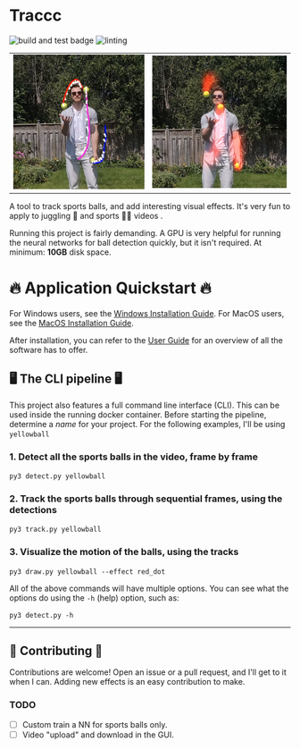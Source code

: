 # Traccc

![build and test badge](https://github.com/SinclairHudson/traccc/actions/workflows/docker-build-test.yml/badge.svg)
![linting](https://github.com/SinclairHudson/traccc/actions/workflows/pylint.yml/badge.svg)

|||
|---|---|
|![debug output of the pipeline](img/debug.png)|![sample contrail output](img/contrail.png)|

A tool to track sports balls, and add interesting visual effects. 
It's very fun to apply to juggling 🤹 and sports 🏐🏀 videos .

Running this project is fairly demanding.
A GPU is very helpful for running the neural networks for ball detection quickly, but it isn't required.
At minimum: **10GB** disk space.

# 🔥 Application Quickstart 🔥


For Windows users, see the [Windows Installation Guide](docs/install_windows.md).
For MacOS users, see the [MacOS Installation Guide](docs/install_macos.md).

After installation, you can refer to the [User Guide](docs/user_guide.md) for an
overview of all the software has to offer.


## 🖥️ The CLI pipeline 🖥️

This project also features a full command line interface (CLI). This can be used
inside the running docker container.
Before starting the pipeline, determine a _name_ for your project. For the following
examples, I'll be using `yellowball`

### 1. **Detect** all the sports balls in the video, frame by frame

```
py3 detect.py yellowball 
```

### 2. **Track** the sports balls through sequential frames, using the detections

```
py3 track.py yellowball 
```

###  3. **Visualize** the motion of the balls, using the tracks

```
py3 draw.py yellowball --effect red_dot
```

All of the above commands will have multiple options. You can see what the options
do using the `-h` (help) option, such as:
```
py3 detect.py -h
```

---

## 📝 Contributing 📝

Contributions are welcome! Open an issue or a pull request, and I'll get to it when I can.
Adding new effects is an easy contribution to make.

### TODO

- [ ] Custom train a NN for sports balls only.
- [ ] Video "upload" and download in the GUI.
